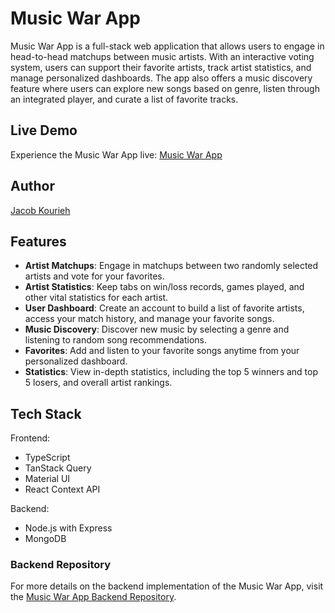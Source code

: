 # Music War App

Music War App is a full-stack web application that allows users to engage in head-to-head matchups between music artists. With an interactive voting system, users can support their favorite artists, track artist statistics, and manage personalized dashboards. The app also offers a music discovery feature where users can explore new songs based on genre, listen through an integrated player, and curate a list of favorite tracks.

## Live Demo

Experience the Music War App live: [Music War App](https://artists-war-app.onrender.com/)

## Author

[Jacob Kourieh](http://www.jacob-kourieh.com)

## Features 

- **Artist Matchups**: Engage in matchups between two randomly selected artists and vote for your favorites.
- **Artist Statistics**: Keep tabs on win/loss records, games played, and other vital statistics for each artist.
- **User Dashboard**: Create an account to build a list of favorite artists, access your match history, and manage your favorite songs.
- **Music Discovery**: Discover new music by selecting a genre and listening to random song recommendations.
- **Favorites**: Add and listen to your favorite songs anytime from your personalized dashboard.
- **Statistics**: View in-depth statistics, including the top 5 winners and top 5 losers, and overall artist rankings.

## Tech Stack

Frontend:

- TypeScript
- TanStack Query
- Material UI
- React Context API

Backend:

- Node.js with Express
- MongoDB

### Backend Repository

For more details on the backend implementation of the Music War App, visit the [Music War App Backend Repository](https://github.com/jacob-kourieh/Music-War-App-Beckend).
